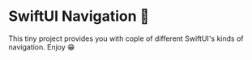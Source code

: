 # SwiftUI Navigation 🚌

This tiny project provides you with cople of different SwiftUI's kinds of navigation.
Enjoy 😁